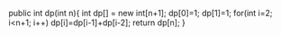 public int dp(int n){
int dp[] = new int[n+1];
dp[0]=1;
dp[1]=1;
for(int i=2; i<n+1; i++)
dp[i]=dp[i-1]+dp[i-2];
return dp[n];
}